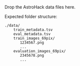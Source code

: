 Drop the AstroHack data files here.

Expected folder structure:

```
./data/
    train_metadata.tsv
    eval_metadata.tsv
    train_images_69pix/
       1234567.png
       ...
    evaluation_images_69pix/
       2345678.png
       ...
```